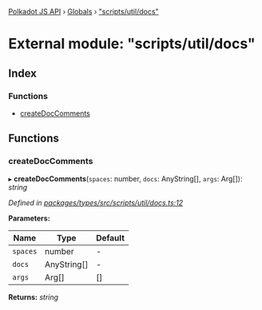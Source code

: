 [Polkadot JS API](../README.md) › [Globals](../globals.md) › ["scripts/util/docs"](_scripts_util_docs_.md)

# External module: "scripts/util/docs"

## Index

### Functions

* [createDocComments](_scripts_util_docs_.md#createdoccomments)

## Functions

###  createDocComments

▸ **createDocComments**(`spaces`: number, `docs`: AnyString[], `args`: Arg[]): *string*

*Defined in [packages/types/src/scripts/util/docs.ts:12](https://github.com/polkadot-js/api/blob/6581d779c7/packages/types/src/scripts/util/docs.ts#L12)*

**Parameters:**

Name | Type | Default |
------ | ------ | ------ |
`spaces` | number | - |
`docs` | AnyString[] | - |
`args` | Arg[] | [] |

**Returns:** *string*
